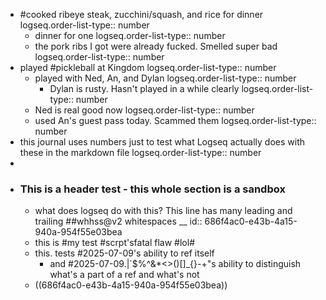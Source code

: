 - #cooked ribeye steak, zucchini/squash, and rice for dinner
  logseq.order-list-type:: number
	- dinner for one
	  logseq.order-list-type:: number
	- the pork ribs I got were already fucked. Smelled super bad
	  logseq.order-list-type:: number
- played #pickleball at Kingdom
  logseq.order-list-type:: number
	- played with Ned, An, and Dylan
	  logseq.order-list-type:: number
		- Dylan is rusty. Hasn't played in a while clearly
		  logseq.order-list-type:: number
	- Ned is real good now
	  logseq.order-list-type:: number
	- used An's guest pass today. Scammed them
	  logseq.order-list-type:: number
- this journal uses numbers just to test what Logseq actually does with these in the markdown file
  logseq.order-list-type:: number
-
- ### This is a header test - this whole section is a sandbox
	- what does logseq do with this? This line has many leading and trailing ##whhss@v2 whitespaces __
	  id:: 686f4ac0-e43b-4a15-940a-954f55e03bea
	- this is #my test #scrpt'sfatal flaw #lol#
	- this.     tests #2025-07-09's ability to ref itself
		- and #2025-07-09.|`\$%^&*<>()[]_{}-+"s ability to distinguish what's a part of a ref and what's not
	- ((686f4ac0-e43b-4a15-940a-954f55e03bea))